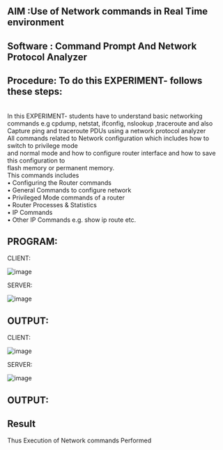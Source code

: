  
## AIM :Use of Network commands in Real Time environment
## Software : Command Prompt And Network Protocol Analyzer
## Procedure: To do this EXPERIMENT- follows these steps:
<BR>
In this EXPERIMENT- students have to understand basic networking commands e.g cpdump, netstat, ifconfig, nslookup ,traceroute and also Capture ping and traceroute PDUs using a network protocol analyzer 
<BR>
All commands related to Network configuration which includes how to switch to privilege mode
<BR>
and normal mode and how to configure router interface and how to save this configuration to
<BR>
flash memory or permanent memory.
<BR>
This commands includes
<BR>
• Configuring the Router commands
<BR>
• General Commands to configure network
<BR>
• Privileged Mode commands of a router 
<BR>
• Router Processes & Statistics
<BR>
• IP Commands
<BR>
• Other IP Commands e.g. show ip route etc.
<BR>

## PROGRAM:

CLIENT:

![image](https://github.com/user-attachments/assets/1ae4e48e-c160-423a-b799-ba1ec2f3e2a8)

SERVER:

![image](https://github.com/user-attachments/assets/6418230a-4b39-4360-b182-a056710f3476)

## OUTPUT:

CLIENT:

![image](https://github.com/user-attachments/assets/a18161d6-4c29-4904-8c17-0e9c3ca3d0ea)

SERVER:

![image](https://github.com/user-attachments/assets/9d1916fa-f0ab-4111-af06-de7bcfc296b6)

## OUTPUT:



## Result
Thus Execution of Network commands Performed 
